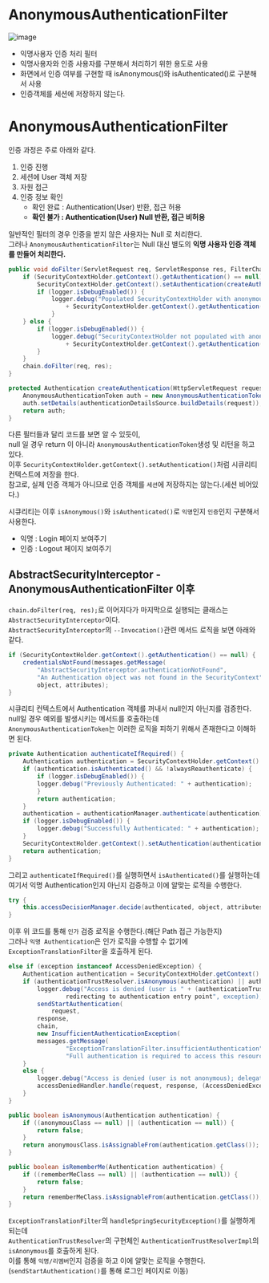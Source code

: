 AnonymousAuthenticationFilter
===============================
![image](https://user-images.githubusercontent.com/50267433/129204106-4afc0a7c-9001-480e-9a46-19f623705d14.png)


* 익명사용자 인증 처리 필터 
* 익명사용자와 인증 사용자를 구분해서 처리하기 위한 용도로 사용  
* 화면에서 인증 여부를 구현할 때 isAnonymous()와 isAuthenticated()로 구분해서 사용
* 인증객체를 세션에 저장하지 않는다.   
  
# AnonymousAuthenticationFilter  
인증 과정은 주로 아래와 같다.   

1. 인증 진행
2. 세션에 User 객체 저장 
3. 자원 접근 
4. 인증 정보 확인  
    * 확인 완료 : Authentication(User) 반환, 접근 허용   
    * **확인 불가 : Authentication(User) Null 반환, 접근 비허용**   
   
일반적인 필터의 경우 인증을 받지 않은 사용자는 Null 로 처리한다.       
그러나 `AnonymousAuthenticationFilter`는 Null 대신 별도의 **익명 사용자 인증 객체를 만들어 처리한다.**       


```java
public void doFilter(ServletRequest req, ServletResponse res, FilterChain chain) throws IOException, ServletException {
    if (SecurityContextHolder.getContext().getAuthentication() == null) {
        SecurityContextHolder.getContext().setAuthentication(createAuthentication((HttpServletRequest) req));
        if (logger.isDebugEnabled()) {
            logger.debug("Populated SecurityContextHolder with anonymous token: '"
                + SecurityContextHolder.getContext().getAuthentication() + "'");
			}
    } else {
        if (logger.isDebugEnabled()) {
            logger.debug("SecurityContextHolder not populated with anonymous token, as it already contained: '"
                + SecurityContextHolder.getContext().getAuthentication() + "'");
        }
    }
    chain.doFilter(req, res);
}

protected Authentication createAuthentication(HttpServletRequest request) {
    AnonymousAuthenticationToken auth = new AnonymousAuthenticationToken(key, principal, authorities);
    auth.setDetails(authenticationDetailsSource.buildDetails(request));
    return auth;
}   
```
다른 필터들과 달리 코드를 보면 알 수 있듯이,     
null 일 경우 return 이 아니라 `AnonymousAuthenticationToken`생성 및 리턴을 하고 있다.           
이후 `SecurityContextHolder.getContext().setAuthentication()`처럼 시큐리티 컨텍스트에 저장을 한다.          
참고로, 실제 인증 객체가 아니므로 인증 객체를 `세션`에 저장하지는 않는다.(세션 비어있다.)    
  
시큐리티는 이후 `isAnonymous()`와 `isAuthenticated()`로 `익명`인지 `인증`인지 구분해서 사용한다.       

* 익명 : Login 페이지 보여주기 
* 인증 : Logout 페이지 보여주기  

## AbstractSecurityInterceptor - AnonymousAuthenticationFilter 이후 
`chain.doFilter(req, res);`로 이어지다가 마지막으로 실행되는 클래스는 `AbstractSecurityInterceptor`이다.       
`AbstractSecurityInterceptor`의 `--Invocation()`관련 메서드 로직을 보면 아래와 같다.     
   
```java
if (SecurityContextHolder.getContext().getAuthentication() == null) {
    credentialsNotFound(messages.getMessage(
        "AbstractSecurityInterceptor.authenticationNotFound",
        "An Authentication object was not found in the SecurityContext"),
        object, attributes);
}
```
시큐리티 컨텍스트에서 Authentication 객체를 꺼내서 null인지 아닌지를 검증한다.    
null일 경우 예외를 발생시키는 메서드를 호출하는데  
`AnonymousAuthenticationToken`는 이러한 로직을 피하기 위해서 존재한다고 이해하면 된다.   

```java
private Authentication authenticateIfRequired() {
    Authentication authentication = SecurityContextHolder.getContext().getAuthentication();
    if (authentication.isAuthenticated() && !alwaysReauthenticate) {
        if (logger.isDebugEnabled()) {
	    logger.debug("Previously Authenticated: " + authentication);
        }
        return authentication;
    }
    authentication = authenticationManager.authenticate(authentication);
    if (logger.isDebugEnabled()) {
        logger.debug("Successfully Authenticated: " + authentication);
    }
    SecurityContextHolder.getContext().setAuthentication(authentication);
    return authentication;
}
```
그리고 `authenticateIfRequired()`를 실행하면서 `isAuthenticated()`를 실행하는데      
여기서 익명 Authentication인지 아닌지 검증하고 이에 알맞는 로직을 수행한다.       

```java
try {
    this.accessDecisionManager.decide(authenticated, object, attributes);
}
```
이후 위 코드를 통해 `인가` 검증 로직을 수행한다.(해단 Path 접근 가능한지)           
그러나 `익명 Authentication`은 인가 로직을 수행할 수 없기에 `ExceptionTranslationFilter`을 호출하게 된다.   

```java
else if (exception instanceof AccessDeniedException) {
    Authentication authentication = SecurityContextHolder.getContext().getAuthentication();    
    if (authenticationTrustResolver.isAnonymous(authentication) || authenticationTrustResolver.isRememberMe(authentication)) {
        logger.debug("Access is denied (user is " + (authenticationTrustResolver.isAnonymous(authentication) ? "anonymous" : "not fully authenticated") + "); 
                redirecting to authentication entry point", exception);
        sendStartAuthentication(
	        request,
		response,
		chain,
		new InsufficientAuthenticationException(
		messages.getMessage(
		        "ExceptionTranslationFilter.insufficientAuthentication",
		        "Full authentication is required to access this resource")));
    }
    else {
        logger.debug("Access is denied (user is not anonymous); delegating to AccessDeniedHandler", exception);
        accessDeniedHandler.handle(request, response, (AccessDeniedException) exception);
    }
}		
```
```java
public boolean isAnonymous(Authentication authentication) {
    if ((anonymousClass == null) || (authentication == null)) {
        return false;
    }
    return anonymousClass.isAssignableFrom(authentication.getClass());
}

public boolean isRememberMe(Authentication authentication) {
    if ((rememberMeClass == null) || (authentication == null)) {
        return false;
    }
    return rememberMeClass.isAssignableFrom(authentication.getClass());
}
```
`ExceptionTranslationFilter`의 `handleSpringSecurityException()`를 실행하게 되는데         
`AuthenticationTrustResolver`의 구현체인 `AuthenticationTrustResolverImpl`의 `isAnonymous`를 호출하게 된다.        
이를 통해 `익명/리멤버`인지 검증을 하고 이에 알맞는 로직을 수행한다.(`sendStartAuthentication()`를 통해 로그인 페이지로 이동)     


